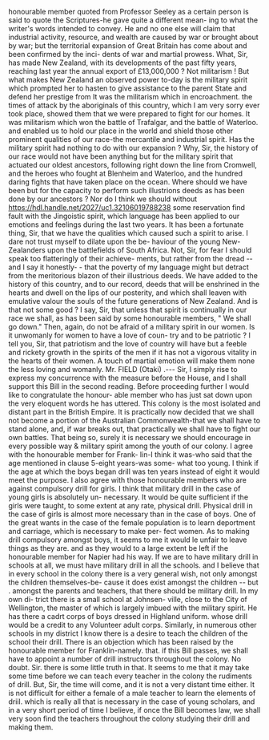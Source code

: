 honourable member quoted from Professor Seeley as a certain person is said to quote the Scriptures-he gave quite a different mean- ing to what the writer's words intended to convey. He and no one else will claim that industrial activity, resource, and wealth are caused by war or brought about by war; but the territorial expansion of Great Britain has come about and been confirmed by the inci- dents of war and martial prowess. What, Sir, has made New Zealand, with its developments of the past fifty years, reaching last year the annual export of £13,000,000 ? Not militarism ! But what makes New Zealand an observed power to-day is the military spirit which prompted her to hasten to give assistance to the parent State and defend her prestige from It was the militarism which in encroachment. the times of attack by the aboriginals of this country, which I am very sorry ever took place, showed them that we were prepared to fight for our homes. It was militarism which won the battle of Trafalgar, and the battle of Waterloo. and enabled us to hold our place in the world and shield those other prominent qualities of our race-the mercantile and industrial spirit. Has the military spirit had nothing to do with our expansion ? Why, Sir, the history of our race would not have been anything but for the military spirit that actuated our oldest ancestors, following right down the line from Cromwell, and the heroes who fought at Blenheim and Waterloo, and the hundred daring fights that have taken place on the ocean. Where should we have been but for the capacity to perform such illustrions deeds as has been done by our ancestors ? Nor do I think we should without https://hdl.handle.net/2027/uc1.32106019788238 some reservation find fault with the Jingoistic spirit, which language has been applied to our emotions and feelings during the last two years. It has been a fortunate thing, Sir, that we have the qualities which caused such a spirit to arise. I dare not trust myself to dilate upon the be- haviour of the young New-Zealanders upon the battlefields of South Africa. Not, Sir, for fear I should speak too flatteringly of their achieve- ments, but rather from the dread -- and I say it honestly- - that the poverty of my language might but detract from the meritorious blazon of their illustrious deeds. We have added to the history of this country, and to our record, deeds that will be enshrined in the hearts and dwell on the lips of our posterity, and which shall leaven with emulative valour the souls of the future generations of New Zealand. And is that not some good ? I say, Sir, that unless that spirit is continually in our race we shall, as has been said by some honourable members, " We shall go down." Then, again, do not be afraid of a military spirit in our women. Is it unwomanly for women to have a love of coun- try and to be patriotic ? I tell you, Sir, that patriotism and the love of country will have but a feeble and rickety growth in the spirits of the men if it has not a vigorous vitality in the hearts of their women. A touch of martial emotion will make them none the less loving and womanly. Mr. FIELD (Otaki) .--- Sir, I simply rise to express my concurrence with the measure before the House, and I shall support this Bill in the second reading. Before proceeding further I would like to congratulate the honour- able member who has just sat down upon the very eloquent words he has uttered. This colony is the most isolated and distant part in the British Empire. It is practically now decided that we shall not become a portion of the Australian Commonwealth-that we shall have to stand alone, and, if war breaks out, that practically we shall have to fight our own battles. That being so, surely it is necessary we should encourage in every possible way & military spirit among the youth of our colony. I agree with the honourable member for Frank- lin-I think it was-who said that the age mentioned in clause 5-eight years-was some- what too young. I think if the age at which the boys began drill was ten years instead of eight it would meet the purpose. I also agree with those honourable members who are against compulsory drill for girls. I think that military drill in the case of young girls is absolutely un- necessary. It would be quite sufficient if the girls were taught, to some extent at any rate, physical drill. Physical drill in the case of girls is almost more necessary than in the case of boys. One of the great wants in the case of the female population is to learn deportment and carriage, which is necessary to make per- fect women. As to making drill compulsory amongst boys, it seems to me it would le unfair to leave things as they are. and as they would to a large extent be left if the honourable member for Napier had his way. If we are to have military drill in schools at all, we must have military drill in all the schools. and I believe that in every school in the colony there is a very general wish, not only amongst the children themselves-be- cause it does exist amongst the children -- but . amongst the parents and teachers, that there should be military drill. In my own di- trict there is a small school at Johnsen- ville, close to the City of Wellington, the master of which is largely imbued with the military spirit. He has there a cadrt corps of boys dressed in Highland uniform. whose drill would be a credit to any Volunteer adult corps. Similarly, in numerous other schools in my district I know there is a desire to teach the children of the school their drill. There is an objection which has been raised by the honourable member for Franklin-namely. that. if this Bill passes, we shall have to appoint a number of drill instructors throughout the colony. No doubt. Sir. there is some little truth in that. It seems to me that it may take some time before we can teach every teacher in the colony the rudiments of drill. But, Sir, the time will come, and it is not a very distant time either. It is not difficult for either a female of a male teacher to learn the elements of driil. which is really all that is necessary in the case of young scholars, and in a very short period of time I believe, if once the Bill becomes law, we shall very soon find the teachers throughout the colony studying their drill and making them. 